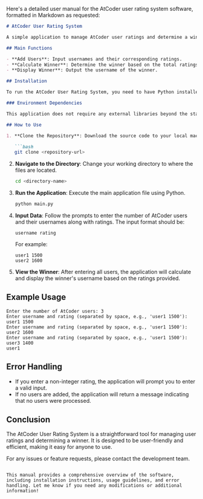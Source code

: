 Here's a detailed user manual for the AtCoder user rating system software, formatted in Markdown as requested:

```markdown
# AtCoder User Rating System

A simple application to manage AtCoder user ratings and determine a winner based on their ratings.

## Main Functions

- **Add Users**: Input usernames and their corresponding ratings.
- **Calculate Winner**: Determine the winner based on the total ratings and the number of users.
- **Display Winner**: Output the username of the winner.

## Installation

To run the AtCoder User Rating System, you need to have Python installed on your machine. You can download Python from [python.org](https://www.python.org/downloads/).

### Environment Dependencies

This application does not require any external libraries beyond the standard Python library. Ensure you have Python 3.x installed.

## How to Use

1. **Clone the Repository**: Download the source code to your local machine. You can use Git to clone the repository or download it as a ZIP file.

   ```bash
   git clone <repository-url>
   ```

2. **Navigate to the Directory**: Change your working directory to where the files are located.

   ```bash
   cd <directory-name>
   ```

3. **Run the Application**: Execute the main application file using Python.

   ```bash
   python main.py
   ```

4. **Input Data**: Follow the prompts to enter the number of AtCoder users and their usernames along with ratings. The input format should be:

   ```
   username rating
   ```

   For example:
   ```
   user1 1500
   user2 1600
   ```

5. **View the Winner**: After entering all users, the application will calculate and display the winner's username based on the ratings provided.

## Example Usage

```plaintext
Enter the number of AtCoder users: 3
Enter username and rating (separated by space, e.g., 'user1 1500'): user1 1500
Enter username and rating (separated by space, e.g., 'user1 1500'): user2 1600
Enter username and rating (separated by space, e.g., 'user1 1500'): user3 1400
user1
```

## Error Handling

- If you enter a non-integer rating, the application will prompt you to enter a valid input.
- If no users are added, the application will return a message indicating that no users were processed.

## Conclusion

The AtCoder User Rating System is a straightforward tool for managing user ratings and determining a winner. It is designed to be user-friendly and efficient, making it easy for anyone to use.

For any issues or feature requests, please contact the development team.
```

This manual provides a comprehensive overview of the software, including installation instructions, usage guidelines, and error handling. Let me know if you need any modifications or additional information!